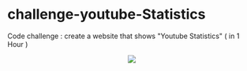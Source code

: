 # challenge-youtube-Statistics
Code challenge : create a website that shows "Youtube Statistics"  ( in 1 Hour )
<div align="center">
<img src="https://img.youtube.com/vi/3MzIUWu2P0Y/0.jpg"></img>
</div>
